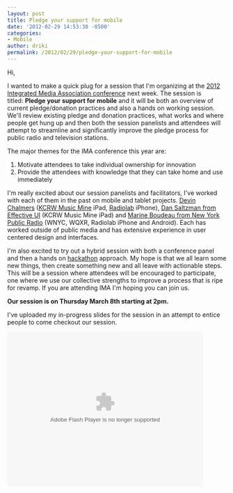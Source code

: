 ```yaml
---
layout: post
title: Pledge your support for mobile
date: '2012-02-29 14:53:30 -0500'
categories:
- Mobile
author: driki
permalink: /2012/02/29/pledge-your-support-for-mobile
---
```

<p>Hi,</p>
<p>I wanted to make a quick plug for a session that I'm organizing at the <a href="http://www.integratedmedia.org/conference">2012 Integrated Media Association conference</a> next week. The session is titled: <strong>Pledge your support for mobile</strong> and it will be both an overview of current pledge/donation practices and also a hands on working session. We'll review existing pledge and donation practices, what works and where people get hung up and then both the session panelists and attendees will attempt to streamline and significantly improve the pledge process for public radio and television stations.</p>
<p>The major themes for the IMA conference this year are:</p>
<ol>
<li>Motivate attendees to take individual ownership for innovation</li>
<li>Provide the attendees with knowledge that they can take home and use immediately</li>
</ol>
<p>I'm really excited about our session panelists and facilitators, I've worked with each of them in the past on mobile and tablet projects. <a href="http://www.doormouse.org">Devin Chalmers</a> (<a href="http://musicmine.kcrw.com">KCRW Music Mine</a> iPad, <a href="http://www.radiolab.org">Radiolab</a> iPhone), <a href="http://www.effectiveui.com/">Dan Saltzman from Effective UI</a> (KCRW Music Mine iPad) and <a href="http://www.wnyc.org">Marine Boudeau from New York Public Radio</a> (WNYC, WQXR, Radiolab iPhone and Android). Each has worked outside of public media and has extensive experience in user centered design and interfaces.</p>
<p>I'm also excited to try out a hybrid session with both a conference panel and then a hands on <a href="http://en.wikipedia.org/wiki/Hackathon">hackathon</a> approach. My hope is that we all learn some new things, then create something new and all leave with actionable steps. This will be a session where attendees will be encouraged to participate, one where we use our collective strengths to improve a process that is ripe for revamp. If you are attending IMA I'm hoping you can join us.</p>
<p><strong>Our session is on Thursday March 8th starting at 2pm.</strong></p>
<p>I've uploaded my in-progress slides for the session in an attempt to entice people to come checkout our session.</p>
<div id="__ss_11802870" style="width: 450px;"><object id="__sse11802870" width="450" height="355" classid="clsid:d27cdb6e-ae6d-11cf-96b8-444553540000" codebase="http://download.macromedia.com/pub/shockwave/cabs/flash/swflash.cab#version=6,0,40,0"><param name="allowFullScreen" value="true" /><param name="allowScriptAccess" value="always" /><param name="wmode" value="transparent" /><param name="src" value="http://static.slidesharecdn.com/swf/ssplayer2.swf?doc=ima-mobile-pledge-120229132117-phpapp01&amp;stripped_title=ima-2012-pledge-your-support-for-mobile&amp;userName=neocMatt" /><param name="allowscriptaccess" value="always" /><param name="allowfullscreen" value="true" /><embed id="__sse11802870" width="450" height="355" type="application/x-shockwave-flash" src="http://static.slidesharecdn.com/swf/ssplayer2.swf?doc=ima-mobile-pledge-120229132117-phpapp01&amp;stripped_title=ima-2012-pledge-your-support-for-mobile&amp;userName=neocMatt" allowFullScreen="true" allowScriptAccess="always" wmode="transparent" allowscriptaccess="always" allowfullscreen="true" /></object></div>
